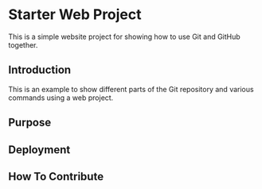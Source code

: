 # Starter Web Project

This is a simple website project for showing how to use Git and GitHub together.

## Introduction

This is an example to show different parts of the Git repository and various commands using a web project.

## Purpose

## Deployment

## How To Contribute

